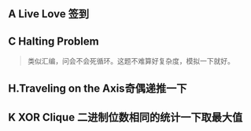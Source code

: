 ## A Live Love 签到

## C Halting Problem
>类似汇编，问会不会死循环。这题不难算好复杂度，模拟一下就好。

## H.Traveling on the Axis奇偶递推一下

## K XOR Clique 二进制位数相同的统计一下取最大值
